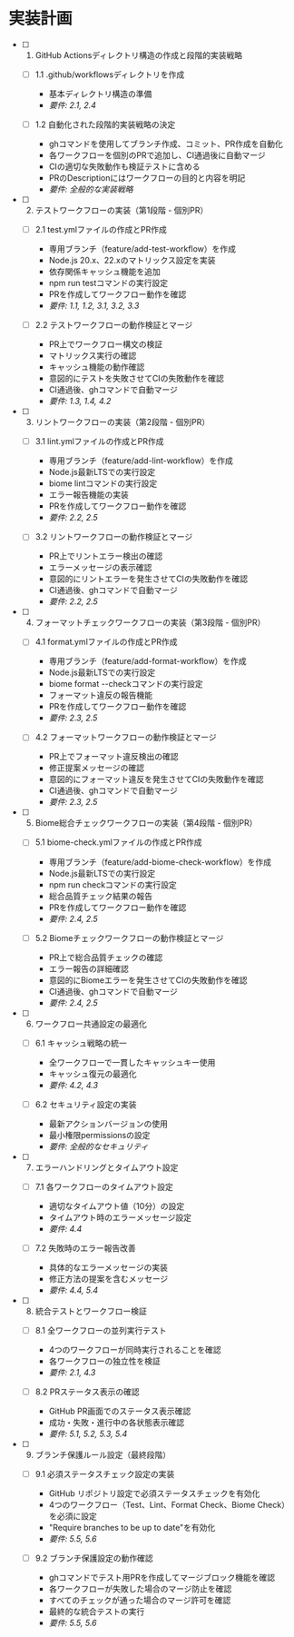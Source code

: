 # 実装計画

- [ ] 1. GitHub Actionsディレクトリ構造の作成と段階的実装戦略
  - [ ] 1.1 .github/workflowsディレクトリを作成
    - 基本ディレクトリ構造の準備
    - _要件: 2.1, 2.4_
  
  - [ ] 1.2 自動化された段階的実装戦略の決定
    - ghコマンドを使用してブランチ作成、コミット、PR作成を自動化
    - 各ワークフローを個別のPRで追加し、CI通過後に自動マージ
    - CIの適切な失敗動作も検証テストに含める
    - PRのDescriptionにはワークフローの目的と内容を明記
    - _要件: 全般的な実装戦略_

- [ ] 2. テストワークフローの実装（第1段階 - 個別PR）
  - [ ] 2.1 test.ymlファイルの作成とPR作成
    - 専用ブランチ（feature/add-test-workflow）を作成
    - Node.js 20.x、22.xのマトリックス設定を実装
    - 依存関係キャッシュ機能を追加
    - npm run testコマンドの実行設定
    - PRを作成してワークフロー動作を確認
    - _要件: 1.1, 1.2, 3.1, 3.2, 3.3_

  - [ ] 2.2 テストワークフローの動作検証とマージ
    - PR上でワークフロー構文の検証
    - マトリックス実行の確認
    - キャッシュ機能の動作確認
    - 意図的にテストを失敗させてCIの失敗動作を確認
    - CI通過後、ghコマンドで自動マージ
    - _要件: 1.3, 1.4, 4.2_

- [ ] 3. リントワークフローの実装（第2段階 - 個別PR）
  - [ ] 3.1 lint.ymlファイルの作成とPR作成
    - 専用ブランチ（feature/add-lint-workflow）を作成
    - Node.js最新LTSでの実行設定
    - biome lintコマンドの実行設定
    - エラー報告機能の実装
    - PRを作成してワークフロー動作を確認
    - _要件: 2.2, 2.5_

  - [ ] 3.2 リントワークフローの動作検証とマージ
    - PR上でリントエラー検出の確認
    - エラーメッセージの表示確認
    - 意図的にリントエラーを発生させてCIの失敗動作を確認
    - CI通過後、ghコマンドで自動マージ
    - _要件: 2.2, 2.5_

- [ ] 4. フォーマットチェックワークフローの実装（第3段階 - 個別PR）
  - [ ] 4.1 format.ymlファイルの作成とPR作成
    - 専用ブランチ（feature/add-format-workflow）を作成
    - Node.js最新LTSでの実行設定
    - biome format --checkコマンドの実行設定
    - フォーマット違反の報告機能
    - PRを作成してワークフロー動作を確認
    - _要件: 2.3, 2.5_

  - [ ] 4.2 フォーマットワークフローの動作検証とマージ
    - PR上でフォーマット違反検出の確認
    - 修正提案メッセージの確認
    - 意図的にフォーマット違反を発生させてCIの失敗動作を確認
    - CI通過後、ghコマンドで自動マージ
    - _要件: 2.3, 2.5_

- [ ] 5. Biome総合チェックワークフローの実装（第4段階 - 個別PR）
  - [ ] 5.1 biome-check.ymlファイルの作成とPR作成
    - 専用ブランチ（feature/add-biome-check-workflow）を作成
    - Node.js最新LTSでの実行設定
    - npm run checkコマンドの実行設定
    - 総合品質チェック結果の報告
    - PRを作成してワークフロー動作を確認
    - _要件: 2.4, 2.5_

  - [ ] 5.2 Biomeチェックワークフローの動作検証とマージ
    - PR上で総合品質チェックの確認
    - エラー報告の詳細確認
    - 意図的にBiomeエラーを発生させてCIの失敗動作を確認
    - CI通過後、ghコマンドで自動マージ
    - _要件: 2.4, 2.5_

- [ ] 6. ワークフロー共通設定の最適化
  - [ ] 6.1 キャッシュ戦略の統一
    - 全ワークフローで一貫したキャッシュキー使用
    - キャッシュ復元の最適化
    - _要件: 4.2, 4.3_

  - [ ] 6.2 セキュリティ設定の実装
    - 最新アクションバージョンの使用
    - 最小権限permissionsの設定
    - _要件: 全般的なセキュリティ_

- [ ] 7. エラーハンドリングとタイムアウト設定
  - [ ] 7.1 各ワークフローのタイムアウト設定
    - 適切なタイムアウト値（10分）の設定
    - タイムアウト時のエラーメッセージ設定
    - _要件: 4.4_

  - [ ] 7.2 失敗時のエラー報告改善
    - 具体的なエラーメッセージの実装
    - 修正方法の提案を含むメッセージ
    - _要件: 4.4, 5.4_

- [ ] 8. 統合テストとワークフロー検証
  - [ ] 8.1 全ワークフローの並列実行テスト
    - 4つのワークフローが同時実行されることを確認
    - 各ワークフローの独立性を検証
    - _要件: 2.1, 4.3_

  - [ ] 8.2 PRステータス表示の確認
    - GitHub PR画面でのステータス表示確認
    - 成功・失敗・進行中の各状態表示確認
    - _要件: 5.1, 5.2, 5.3, 5.4_

- [ ] 9. ブランチ保護ルール設定（最終段階）
  - [ ] 9.1 必須ステータスチェック設定の実装
    - GitHub リポジトリ設定で必須ステータスチェックを有効化
    - 4つのワークフロー（Test、Lint、Format Check、Biome Check）を必須に設定
    - "Require branches to be up to date"を有効化
    - _要件: 5.5, 5.6_

  - [ ] 9.2 ブランチ保護設定の動作確認
    - ghコマンドでテスト用PRを作成してマージブロック機能を確認
    - 各ワークフローが失敗した場合のマージ防止を確認
    - すべてのチェックが通った場合のマージ許可を確認
    - 最終的な統合テストの実行
    - _要件: 5.5, 5.6_
